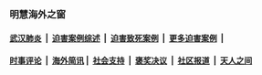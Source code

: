 
### 明慧海外之窗

####  [武汉肺炎](indexes/365.md?t=07161401) &nbsp;|&nbsp;  [迫害案例综述](indexes/328.md?t=07161401) &nbsp;|&nbsp; [迫害致死案例](indexes/277.md?t=07161401)  &nbsp;|&nbsp; [更多迫害案例](indexes/81.md?t=07161401)  &nbsp;|&nbsp; 
####  [时事评论](indexes/19.md?t=07161401) &nbsp;|&nbsp; [海外简讯](indexes/245.md?t=07161401)&nbsp;|&nbsp;  [社会支持](indexes/140.md?t=07161401) &nbsp;|&nbsp; [褒奖决议](indexes/282.md?t=07161401) &nbsp;|&nbsp; [社区报道](indexes/91.md?t=07161401)  &nbsp;|&nbsp; [天人之间](indexes/78.md?t=07161401) 

